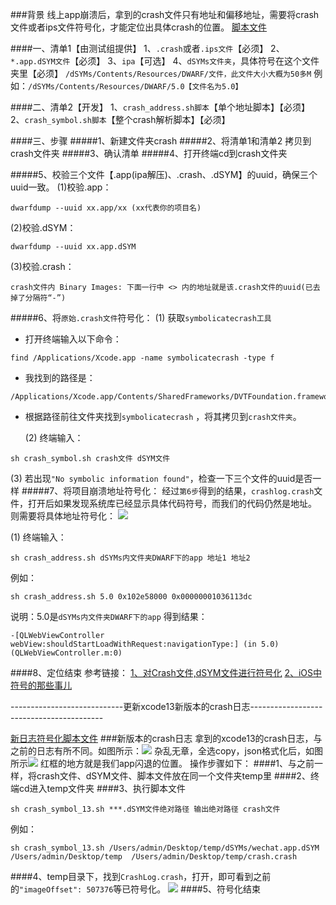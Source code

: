 
###背景
线上app崩溃后，拿到的crash文件只有地址和偏移地址，需要将crash文件或者ips文件符号化，才能定位出具体crash的位置。
[脚本文件](https://github.com/xy2jianjia/Crashsymbol)

####一、清单1【由测试组提供】
1、`.crash`或者`.ips文件`【必须】
2、`*.app.dSYM文件`【必须】
3、`ipa`【可选】
4、`dSYMs文件夹`，具体符号在这个文件夹里【必须】
`/dSYMs/Contents/Resources/DWARF/文件，此文件大小大概为50多M`
例如：`/dSYMs/Contents/Resources/DWARF/5.0【文件名为5.0】`



####二、清单2【开发】
1、`crash_address.sh脚本`【单个地址脚本】【必须】
2、`crash_symbol.sh脚本`【整个crash解析脚本】【必须】

####三、步骤
#####1、新建文件夹crash
#####2、将清单1和清单2 拷贝到crash文件夹
#####3、确认清单
#####4、打开终端cd到crash文件夹

#####5、校验三个文件【.app(ipa解压)、.crash、.dSYM】的uuid，确保三个uuid一致。
  (1)校验.app：  
```
dwarfdump --uuid xx.app/xx (xx代表你的项目名)
```
  (2)校验.dSYM： 
```
dwarfdump --uuid xx.app.dSYM
```
  (3)校验.crash：
```
crash文件内 Binary Images: 下面一行中 <> 内的地址就是该.crash文件的uuid(已去掉了分隔符“-”)
```
#####6、将`原始.crash文件`符号化：
   (1) 获取`symbolicatecrash工具`
   - 打开终端输入以下命令：
```
find /Applications/Xcode.app -name symbolicatecrash -type f
```
 - 我找到的路径是：

```
/Applications/Xcode.app/Contents/SharedFrameworks/DVTFoundation.framework/Versions/A/Resources/symbolicatecrash
```
- 根据路径前往文件夹找到`symbolicatecrash` ，将其拷贝到`crash文件夹`。

   
   (2) 终端输入：
```
sh crash_symbol.sh crash文件 dSYM文件
```
   (3) 若出现`"No symbolic information found"`，检查一下三个文件的uuid是否一样
#####7、将项目崩溃地址符号化：
   经过`第6步`得到的结果，`crashlog.crash`文件，打开后如果发现系统库已经显示具体代码符号，而我们的代码仍然是地址。
   则需要将具体地址符号化：
![](https://upload-images.jianshu.io/upload_images/4096235-11f9fbc5a277b8ae.png?imageMogr2/auto-orient/strip%7CimageView2/2/w/1240)

   (1) 终端输入：
```
sh crash_address.sh dSYMs内文件夹DWARF下的app 地址1 地址2
```
   例如：
```
sh crash_address.sh 5.0 0x102e58000 0x00000001036113dc 
```
说明：5.0是`dSYMs内文件夹DWARF下的app`
   得到结果：
```
-[QLWebViewController webView:shouldStartLoadWithRequest:navigationType:] (in 5.0) (QLWebViewController.m:0)
```

####8、定位结束
参考链接：
[1、对Crash文件,dSYM文件进行符号化](https://www.jianshu.com/p/272d9dd1f8ca)
[2、iOS中符号的那些事儿](http://www.zyiz.net/tech/detail-136520.html)

----------------------------更新xcode13新版本的crash日志-----------------------------------------

[新日志符号化脚本文件](https://github.com/xy2jianjia/Crashsymbol/blob/main/crash_symbol_13.sh)
###新版本的crash日志
拿到的xcode13的crash日志，与之前的日志有所不同。如图所示：![](https://upload-images.jianshu.io/upload_images/4096235-9574bdf266369635.png?imageMogr2/auto-orient/strip%7CimageView2/2/w/1240)
杂乱无章，全选copy，json格式化后，如图所示![](https://upload-images.jianshu.io/upload_images/4096235-6f385a3eb6e06f07.png?imageMogr2/auto-orient/strip%7CimageView2/2/w/1240)
红框的地方就是我们app闪退的位置。
操作步骤如下：
####1、与之前一样，将crash文件、dSYM文件、脚本文件放在同一个文件夹temp里
####2、终端cd进入temp文件夹
####3、执行脚本文件 
```
sh crash_symbol_13.sh ***.dSYM文件绝对路径 输出绝对路径 crash文件
```
例如：
```
sh crash_symbol_13.sh /Users/admin/Desktop/temp/dSYMs/wechat.app.dSYM /Users/admin/Desktop/temp  /Users/admin/Desktop/temp/crash.crash
```
####4、temp目录下，找到`CrashLog.crash`，打开，即可看到之前的`"imageOffset": 507376`等已符号化。
![](https://upload-images.jianshu.io/upload_images/4096235-2f8e0aeac57847bd.png?imageMogr2/auto-orient/strip%7CimageView2/2/w/1240)
####5、符号化结束
